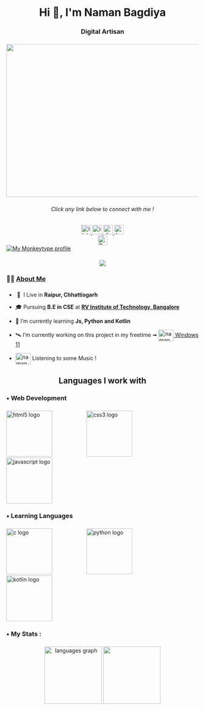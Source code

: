<h1 align="center">Hi 👋, I'm Naman Bagdiya</h1>
<h3 align="center">Digital Artisan</h3>

###

<div align="center">
<img src="https://www.animationliberty.com/uploads/social_media_page/sm-video.gif" width="700" height="400" />
</div>

###

<div align="center">
<h6>Click any link below to connect with me !</h6>
  <a href="https://www.linkedin.com/in/namanbagdiya/" target="_blank">
    <img src="https://img.shields.io/static/v1?message=LinkedIn&logo=linkedin&label=&color=0077B5&logoColor=white&labelColor=&style=for-the-badge" height="25" alt="linkedin logo"  />
  </a>
  <a href="https://instagram.com/namaan_b" target="_blank">
    <img src="https://img.shields.io/static/v1?message=Instagram&logo=instagram&label=&color=E4405F&logoColor=white&labelColor=&style=for-the-badge" height="25" alt="instagram logo"  />
  </a>
  <a href="https://discordapp.com/users/932995196101201951" target="_blank">
    <img src="https://img.shields.io/static/v1?message=Discord&logo=discord&label=&color=7289DA&logoColor=white&labelColor=&style=for-the-badge" height="25" alt="discord logo"  />
  </a>
  <a href="https://www.hackerrank.com/namanbagdiya" target="_blank">
    <img src="https://img.shields.io/static/v1?message=HackerRank&logo=hackerrank&label=&color=2EC866&logoColor=white&labelColor=&style=for-the-badge" height="25" alt="hackerrank logo"  />
  </a>
</div>
<div align="center">
    <a href="https://www.namanbagdiya.co/" target="_blank">
    <img src="https://img.shields.io/badge/portfolio-logo?style=for-the-badge&logo=authy&logoColor=white&color=%230f3c4c" height="25" alt="Portfolio logo"  />
    </a>
  </div>
  <a href="https://monkeytype.com/profile/NamanOG">
   <img src="https://raw.githubusercontent.com/NamanOG/NamanOG/monkeytype-readme/monkeytype-readme-pb.svg" alt="My Monkeytype profile" />
 </a>

###

<div align="center">
<img src="https://komarev.com/ghpvc/?username=NamanOG">
</div>

###

<h3 align="left">👩‍💻 <ins>About Me</ins></h3>

###

- 󠀠 📍 󠀠 󠀠I Live in __Raipur, Chhattisgarh__

- 🎓 Pursuing **B.E in CSE** at <ins>**RV Institute of Technology, Bangalore**</ins>

- 🔭 I’m currently learning **Js, Python and Kotlin**

- 🛰️ I’m currently working on this project in my freetime ➟ <a href="https://namanog.github.io/Win11/" target="blank"><img align="center" src="https://upload.wikimedia.org/wikipedia/commons/thumb/8/87/Windows_logo_-_2021.svg/800px-Windows_logo_-_2021.svg.png" alt="namanogmusic" height="30" width="40" /> Windows 11</a>

- <a href="https://music.apple.com/profile/NamanOG" target="blank"><img align="center" src="https://upload.wikimedia.org/wikipedia/commons/5/5f/Apple_Music_icon.svg" alt="namanogmusic" height="30" width="40" /></a>    Listening to some Music !
</p>

###

<h2 align="center">Languages I work with</h2>

###

<h3 align="left">• Web Development</h3>

###

<div align="left">
  <img src="https://cdn.jsdelivr.net/gh/devicons/devicon/icons/html5/html5-plain.svg" height="120" alt="html5 logo"  />
  <img width="82" />
  <img src="https://cdn.jsdelivr.net/gh/devicons/devicon/icons/css3/css3-plain.svg" height="120" alt="css3 logo"  />
  <img width="82" />
  <img src="https://cdn.jsdelivr.net/gh/devicons/devicon/icons/javascript/javascript-plain.svg" height="120" alt="javascript logo"  />
</div>

###

<h3 align="left">• Learning Languages</h3>

###

<div align="left">
  <img src="https://cdn.jsdelivr.net/gh/devicons/devicon/icons/cplusplus/cplusplus-original.svg" height="120" alt="c logo"  />
  <img width="82" />
  <img src="https://cdn.jsdelivr.net/gh/devicons/devicon/icons/python/python-original.svg" height="120" alt="python logo"  />
  <img width="82" />
  <img src="https://cdn.jsdelivr.net/gh/devicons/devicon/icons/kotlin/kotlin-original.svg" height="120" alt="kotlin logo"  />
</div>

###

<h3 align="left">• My Stats :</h3>

###

<div align="center">
  <img src="https://github-readme-stats.vercel.app/api/top-langs?username=NamanOG&locale=en&hide_title=false&layout=compact&card_width=320&langs_count=5&theme=dracula&hide_border=false&order=2" height="150" alt="languages graph"  />
  <img src="https://github-readme-stats.vercel.app/api?username=NamanOG&show_icons=true&theme=radical" height="150" />
</div>

###
<!---
<div align="center">
  <h2>💻 Typing Speed 💻</h2>
  <br>
  <img src="https://img.shields.io/endpoint?style=flat&url=https%3A%2F%2Fmonkeytype-badge-vhd5lan7mmhz.runkit.sh" alt="Monkeytype" />
  <br/><br/><br/>
</div>

###-->
